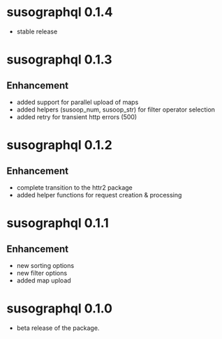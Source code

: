 # susographql 0.1.4

* stable release


# susographql 0.1.3

## Enhancement
* added support for parallel upload of maps
* added helpers (susoop_num, susoop_str) for filter operator selection
* added retry for transient http errors (500)


# susographql 0.1.2

## Enhancement
* complete transition to the httr2 package
* added helper functions for request creation & processing


# susographql 0.1.1

## Enhancement
* new sorting options
* new filter options
* added map upload


# susographql 0.1.0

* beta release of the package.
